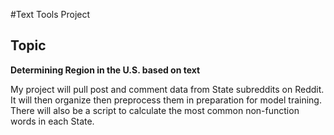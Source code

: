 #Text Tools Project

## Topic

**Determining Region in the U.S. based on text**

My project will pull post and comment data from State subreddits on Reddit. It will then organize then preprocess them in preparation for model training. There will also be a script to calculate the most common non-function words in each State.
